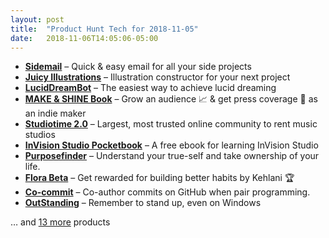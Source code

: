 ```yaml
---
layout: post
title:  "Product Hunt Tech for 2018-11-05"
date:   2018-11-06T14:05:06-05:00
---
```


* **[Sidemail](https://www.producthunt.com/posts/sidemail?utm_campaign=producthunt-api&utm_medium=api&utm_source=Application%3A+Daily+Digest+RSS+%28ID%3A+3202%29)** – Quick & easy email for all your side projects
* **[Juicy Illustrations](https://www.producthunt.com/posts/juicy-illustrations?utm_campaign=producthunt-api&utm_medium=api&utm_source=Application%3A+Daily+Digest+RSS+%28ID%3A+3202%29)** – Illustration constructor for your next project
* **[LucidDreamBot](https://www.producthunt.com/posts/luciddreambot?utm_campaign=producthunt-api&utm_medium=api&utm_source=Application%3A+Daily+Digest+RSS+%28ID%3A+3202%29)** – The easiest way to achieve lucid dreaming
* **[MAKE & SHINE Book](https://www.producthunt.com/posts/make-shine-book?utm_campaign=producthunt-api&utm_medium=api&utm_source=Application%3A+Daily+Digest+RSS+%28ID%3A+3202%29)** – Grow an audience 📈 & get press coverage 📸 as an indie maker
* **[Studiotime 2.0](https://www.producthunt.com/posts/studiotime-2-0?utm_campaign=producthunt-api&utm_medium=api&utm_source=Application%3A+Daily+Digest+RSS+%28ID%3A+3202%29)** – Largest, most trusted online community to rent music studios
* **[InVision Studio Pocketbook](https://www.producthunt.com/posts/invision-studio-pocketbook?utm_campaign=producthunt-api&utm_medium=api&utm_source=Application%3A+Daily+Digest+RSS+%28ID%3A+3202%29)** – A free ebook for learning InVision Studio
* **[Purposefinder](https://www.producthunt.com/posts/purposefinder?utm_campaign=producthunt-api&utm_medium=api&utm_source=Application%3A+Daily+Digest+RSS+%28ID%3A+3202%29)** – Understand your true-self and take ownership of your life.
* **[Flora Beta](https://www.producthunt.com/posts/flora-beta?utm_campaign=producthunt-api&utm_medium=api&utm_source=Application%3A+Daily+Digest+RSS+%28ID%3A+3202%29)** – Get rewarded for building better habits by Kehlani 🏆
* **[Co-commit](https://www.producthunt.com/posts/co-commit?utm_campaign=producthunt-api&utm_medium=api&utm_source=Application%3A+Daily+Digest+RSS+%28ID%3A+3202%29)** – Co-author commits on GitHub when pair programming.
* **[OutStanding](https://www.producthunt.com/posts/outstanding?utm_campaign=producthunt-api&utm_medium=api&utm_source=Application%3A+Daily+Digest+RSS+%28ID%3A+3202%29)** – Remember to stand up, even on Windows

… and [13 more](https://www.producthunt.com/tech) products